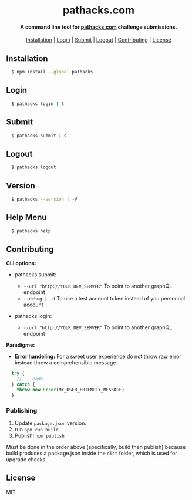 <h1 align="center">
  <br>
  pathacks.com
  <br>
</h1>

<h4 align="center">A command line tool for <a href="https://pathacks.com" target="_blank">pathacks.com</a> challenge submissions.</h4>

<p align="center">
  <a href="#installation">Installation</a> |
  <a href="#Login">Login</a> |
  <a href="#submit">Submit</a> |
  <a href="#logout">Logout</a> |
  <a href="#Contributing">Contributing</a> |
  <a href="#license">License</a>
</p>

## Installation

```bash
  $ npm install --global pathacks
```

## Login
```bash
  $ pathacks login | l
```

## Submit
```bash
  $ pathacks submit | s
```

## Logout
```bash
  $ pathacks logout
```

## Version
```bash
  $ pathacks --version | -V
```

## Help Menu
```bash
  $ pathacks help
```

## Contributing
**CLI options:**

  - pathacks submit:
    - `--url "http://YOUR_DEV_SERVER"` To point to another graphQL endpoint
    - `--debug | -d` To use a test account token instead of you personnal account

  - pathacks login: 
    - `--url "http://YOUR_DEV_SERVER"` To point to another graphQL endpoint

**Paradigme:**

- **Error handeling:** For a sweet user experience do not throw raw error instead throw a comprehensible message.
```javascript
  try {
    // ...code
  } catch {
    throw new Error(MY_USER_FRIENDLY_MESSAGE)
  }
```

### Publishing

1. Update `package.json` version.
2. run `npm run build`
3. Publish! `npm publish`

Must be done in the order above (specifically, build then publish) because build produces a package.json inside the `dist` folder, which is used for upgrade checks

## 

## License

MIT

